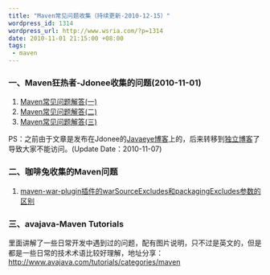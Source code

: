 ```yaml
--- 
title: "Maven常见问题收集（持续更新-2010-12-15）"
wordpress_id: 1314
wordpress_url: http://www.wsria.com/?p=1314
date: 2010-11-01 21:15:00 +08:00
tags: 
 - maven
---
```

<h3>一、Maven狂热者-Jdonee收集的问题(2010-11-01)</h3>
<ol>
	<li><a href="http://www.jdonee.com/2010/11/05/maven-usually-qa-1/">Maven常见问题解答(一)</a></li>
	<li><a href="http://www.jdonee.com/2010/11/05/maven-usually-qa-2/">Maven常见问题解答(二)</a></li>
	<li><a href="http://www.jdonee.com/2010/11/06/maven-usually-qa-3/">Maven常见问题解答(三)</a></li>
</ol>
PS：之前由于文章是发布在Jdonee的<a href="http://jdonee.javaeye.com/" target="_blank">Javaeye博客</a>上的，后来转移到<a href="http://www.jdonee.com/" target="_blank">独立博客</a>了导致大家不能访问。(Update Date：2010-11-07)
<h3>二、咖啡兔收集的Maven问题</h3>
<ol>
	<li><a href="http://www.wsria.com/archives/1335">maven-war-plugin插件的warSourceExcludes和packagingExcludes参数的区别</a></li>
</ol>
<h3>三、avajava-Maven Tutorials</h3>
里面讲解了一些日常开发中遇到过的问题，配有图片说明，只不过是英文的，但是都是一些日常的技术术语比较好理解，地址分享：
<a href="http://www.avajava.com/tutorials/categories/maven" target="_blank">http://www.avajava.com/tutorials/categories/maven</a>
